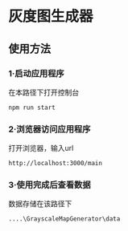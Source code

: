 # 灰度图生成器

## 使用方法

### 1·启动应用程序

在本路径下打开控制台

```
npm run start
```

### 2·浏览器访问应用程序

打开浏览器，输入url

```
http://localhost:3000/main
```

### 3·使用完成后查看数据

数据存储在该路径下

```
....\GrayscaleMapGenerator\data
```

